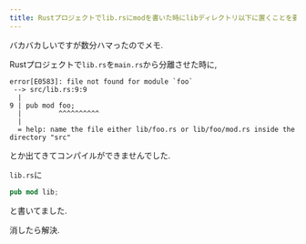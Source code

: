 ```yaml
---
title: Rustプロジェクトでlib.rsにmodを書いた時にlibディレクトリ以下に置くことを要求されてコンパイルが通らなかった原因
---
```


バカバカしいですが数分ハマったのでメモ.

Rustプロジェクトで`lib.rs`を`main.rs`から分離させた時に,

~~~
error[E0583]: file not found for module `foo`
 --> src/lib.rs:9:9
  |
9 | pub mod foo;
  |         ^^^^^^^^^^
  |
  = help: name the file either lib/foo.rs or lib/foo/mod.rs inside the directory "src"
~~~

とか出てきてコンパイルができませんでした.

`lib.rs`に

~~~rs
pub mod lib;
~~~

と書いてました.

消したら解決.

